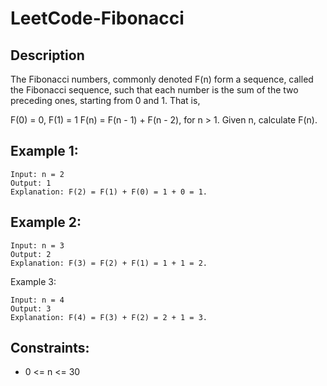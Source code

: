 # LeetCode-Fibonacci

## Description 

The Fibonacci numbers, commonly denoted F(n) form a sequence, called the Fibonacci sequence, such that each number is the sum of the two preceding ones, starting from 0 and 1. That is,

F(0) = 0, F(1) = 1
F(n) = F(n - 1) + F(n - 2), for n > 1.
Given n, calculate F(n).

 
## Example 1:

```
Input: n = 2
Output: 1
Explanation: F(2) = F(1) + F(0) = 1 + 0 = 1.

```
## Example 2:

```
Input: n = 3
Output: 2
Explanation: F(3) = F(2) + F(1) = 1 + 1 = 2.

```

Example 3:

```
Input: n = 4
Output: 3
Explanation: F(4) = F(3) + F(2) = 2 + 1 = 3.
 ```


## Constraints:

* 0 <= n <= 30
